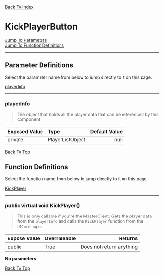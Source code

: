 [Back To Index](../../index.md)

# KickPlayerButton

[Jump To Parameters](#parameter-definitions)<br/>
[Jump To Function Definitions](#functions-definitions)<br/>

--------------------------------------------------------
## Parameter Definitions<a name="parameter-definitions"></a>

Select the parameter name from below to jump directly to it on this page.

[playerInfo](#parameter-playerInfo)<br>

------------------
### playerInfo<a name="parameter-playerInfo"></a>

> The object that holds all the player data that can be referenced by this component.

| Exposed Value | Type | Default Value |
|:---|:---|---:|
|private |PlayerListObject|null

[Back To Top](#)

## Function Definitions<a name="functions-definitions"></a>

Select the function name from below to jump directly to it on this page.

[KickPlayer](#KickPlayer)<br>

------------------
### public virtual void KickPlayer()<a name="KickPlayer"></a>

>   This is only callable if you're the MasterClient. Gets the player data from the `playerInfo` and calls the `KickPlayer` function from the `UICoreLogic`. 

| Expose Value | Overrideable | Returns |
|:---|:---|---:|
|public|True|Does not return anything|

**No parameters**

[Back To Top](#)

